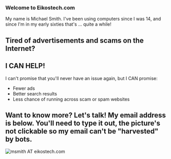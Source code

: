 ### Welcome to Eikostech.com
My name is Michael Smith. I've been using computers since I was 14, and since I'm in my early sixties that's ... quite a while!

## Tired of advertisements and scams on the Internet?
## I CAN HELP!

I can't promise that you'll never have an issue again, but I CAN promise:

+ Fewer ads
+ Better search results
+ Less chance of running across scam or spam websites

## Want to know more? Let's talk! My email address is below. You'll need to type it out, the picture's not clickable so my email can't be "harvested" by bots.
![msmith AT eikostech.com](https://eikostech-com.github.io/graphic-email-addy.png)

